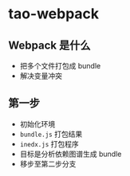 # tao-webpack

## Webpack 是什么
- 把多个文件打包成 bundle
- 解决变量冲突

## 第一步
- 初始化环境
- `bundle.js` 打包结果
- `inedx.js` 打包程序
- 目标是分析依赖图谱生成 bundle
- 移步至第二步分支
